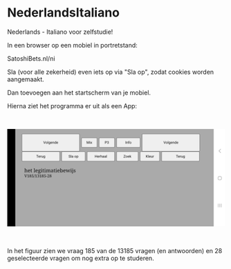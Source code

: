 # NederlandsItaliano
Nederlands - Italiano voor zelfstudie!

In een browser op een mobiel in portretstand:

SatoshiBets.nl/ni

Sla (voor alle zekerheid) even iets op via "Sla op", zodat cookies worden aangemaakt. 

Dan toevoegen aan het startscherm van je mobiel.

Hierna ziet het programma er uit als een App: 

&nbsp;   

![Screenshot](voorbeeld.jpg)

&nbsp;   

In het figuur zien we vraag 185 van de 13185 vragen (en antwoorden) en 28 geselecteerde vragen om nog extra op te studeren.
